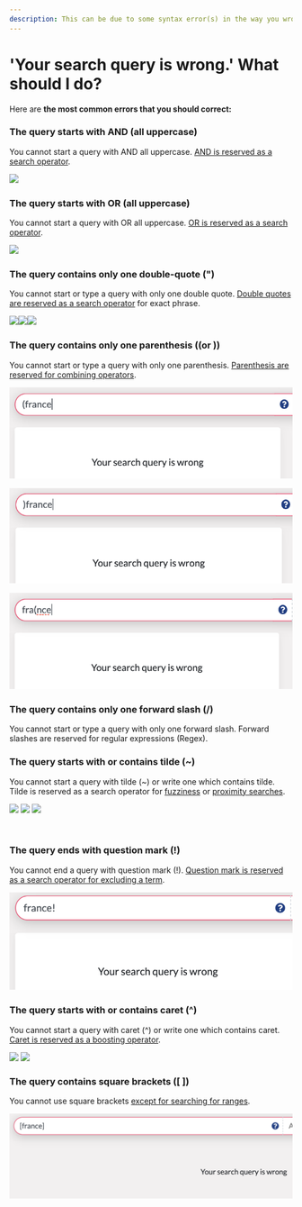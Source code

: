 ```yaml
---
description: This can be due to some syntax error(s) in the way you wrote your query.‌
---
```


# 'Your search query is wrong.' What should I do?

Here are **the most common errors that you should correct:** ‌

### **The query starts with AND** (all uppercase) <a href="#querie-s-start-s-with-and-all-uppercase" id="querie-s-start-s-with-and-all-uppercase"></a>

You cannot start a query with AND all uppercase. [AND is reserved as a search operator](../../search-with-operators/#and).

![](https://blobscdn.gitbook.com/v0/b/gitbook-28427.appspot.com/o/assets%2F-LWCyd3pDXO\_H4jk9DgG%2F-LsX4JZonoD94VtqwHu3%2F-LsX5WHKbgDMRLj7gLDF%2FScreenshot%202019-10-31%20at%2014.53.32.png?alt=media\&token=90097ff8-fc52-48af-9a03-19abbc07b53d)‌

### **The query starts with OR** (all uppercase) <a href="#querie-s-start-s-with-or-all-uppercase" id="querie-s-start-s-with-or-all-uppercase"></a>

You cannot start a query with OR all uppercase. [OR is reserved as a search operator](../../search-with-operators/#or-or-space).

![](https://blobscdn.gitbook.com/v0/b/gitbook-28427.appspot.com/o/assets%2F-LWCyd3pDXO\_H4jk9DgG%2F-LsXD4rK6gwnKrrzI-JQ%2F-LsXDDL\_CBy1nNslQUzu%2FScreenshot%202019-10-31%20at%2014.58.08.png?alt=media\&token=129e6b4e-d67b-4dd2-85ed-1f5410ab453b)‌

### **The query contains only one double-quote (")** <a href="#querie-s-contain-s-only-one-double-quote-or-a-double-quote-in-a-word" id="querie-s-contain-s-only-one-double-quote-or-a-double-quote-in-a-word"></a>

‌You cannot start or type a query with only one double quote. [Double quotes are reserved as a search operator](../../search-with-operators/#exact-phrase) for exact phrase.

![](https://blobscdn.gitbook.com/v0/b/gitbook-28427.appspot.com/o/assets%2F-LWCyd3pDXO\_H4jk9DgG%2F-LsXAlZpZqJaQio6ciE-%2F-LsXBx1\_h19OJ\_qW-HgH%2FScreenshot%202019-10-31%20at%2015.23.41.png?alt=media\&token=6ad8fab5-e39c-4b5a-a4fd-9f645142d656)![](https://blobscdn.gitbook.com/v0/b/gitbook-28427.appspot.com/o/assets%2F-LWCyd3pDXO\_H4jk9DgG%2F-LsXAlZpZqJaQio6ciE-%2F-LsXC10GQjDB\_KDynR-w%2FScreenshot%202019-10-31%20at%2015.23.51.png?alt=media\&token=4f04d178-75e8-4240-b80f-7653ec1b625f)![](https://blobscdn.gitbook.com/v0/b/gitbook-28427.appspot.com/o/assets%2F-LWCyd3pDXO\_H4jk9DgG%2F-LsXAlZpZqJaQio6ciE-%2F-LsXC51OWC9M\_WHdN3Bd%2FScreenshot%202019-10-31%20at%2015.23.01.png?alt=media\&token=dda6576b-fd95-4f2d-b1ab-97a9d7cfb225)‌

### **The query contains only one parenthesis ((or ))** <a href="#querie-s-contain-s-only-one-double-quote-or-a-double-quote-in-a-word" id="querie-s-contain-s-only-one-double-quote-or-a-double-quote-in-a-word"></a>

‌You cannot start or type a query with only one parenthesis. [Parenthesis are reserved for combining operators](../../search-with-operators/#please-note-that-you-can-combine-operators).

![](../../../.gitbook/assets/screenshot-2019-11-26-at-17.44.42.png)

![](../../../.gitbook/assets/screenshot-2019-11-26-at-17.45.17.png)

![](../../../.gitbook/assets/screenshot-2019-11-26-at-17.47.25.png)

### **The query contains only one forward slash (/)**

‌You cannot start or type a query with only one forward slash. Forward slashes are reserved for regular expressions (Regex).

### **The query starts with or contains tilde** (\~) <a href="#querie-s-start-s-with-or-contain-tilde" id="querie-s-start-s-with-or-contain-tilde"></a>

‌You cannot start a query with tilde (\~) or write one which contains tilde. Tilde is reserved as a search operator for [fuzziness](../../../faq-definitions/what-is-fuzziness/) or [proximity searches](../../../faq-definitions/what-are-proximity-searches/).

![](https://blobscdn.gitbook.com/v0/b/gitbook-28427.appspot.com/o/assets%2F-LWCyd3pDXO\_H4jk9DgG%2F-LsX4JZonoD94VtqwHu3%2F-LsX7NMNxxM8MCBAJMe0%2FScreenshot%202019-10-31%20at%2015.03.59.png?alt=media\&token=4001cf1d-8c3f-4bd2-80ec-bfc1ac836b8f) ![](https://blobscdn.gitbook.com/v0/b/gitbook-28427.appspot.com/o/assets%2F-LWCyd3pDXO\_H4jk9DgG%2F-LsX4JZonoD94VtqwHu3%2F-LsX77gU4JGqHeuvxo0T%2FScreenshot%202019-10-31%20at%2014.59.36.png?alt=media\&token=ccb8d6a0-54a2-4289-8b33-df155c5acece) ![](https://blobscdn.gitbook.com/v0/b/gitbook-28427.appspot.com/o/assets%2F-LWCyd3pDXO\_H4jk9DgG%2F-LsX4JZonoD94VtqwHu3%2F-LsX7BTzS63DgDW0Nyq2%2FScreenshot%202019-10-31%20at%2015.02.40.png?alt=media\&token=30e9de1d-97b3-496b-b596-c83eb14e509f)

​‌

### **The query ends with question mark (!)** <a href="#querie-s-start-s-with-or-contain-circumflex" id="querie-s-start-s-with-or-contain-circumflex"></a>

You cannot end a query with question mark (!). [Question mark is reserved as a search operator for excluding a term](../../search-with-operators/#not-or).

![](../../../.gitbook/assets/screenshot-2019-11-04-at-18.02.39.png)

### **The query starts with or contains caret** (^) <a href="#querie-s-start-s-with-or-contain-circumflex" id="querie-s-start-s-with-or-contain-circumflex"></a>

‌You cannot start a query with caret (^) or write one which contains caret. [Caret is reserved as a boosting operator](../../search-with-operators/#boosting-operators).

![](https://blobscdn.gitbook.com/v0/b/gitbook-28427.appspot.com/o/assets%2F-LWCyd3pDXO\_H4jk9DgG%2F-LsX4JZonoD94VtqwHu3%2F-LsX7wmdHRn3gT9-9xeL%2FScreenshot%202019-10-31%20at%2015.05.05.png?alt=media\&token=6ac31c7a-dcd1-4b09-bf2c-02ec6e89f2a6) ![](https://blobscdn.gitbook.com/v0/b/gitbook-28427.appspot.com/o/assets%2F-LWCyd3pDXO\_H4jk9DgG%2F-LsX4JZonoD94VtqwHu3%2F-LsX8-0rSV6D\_O2FzzWO%2FScreenshot%202019-10-31%20at%2015.06.28.png?alt=media\&token=8a5b573b-e68f-4bdf-a991-ab4f40e4325c)

### The query **contains** square brackets (\[ ])

You cannot use square brackets [except for searching for ranges](../../search-with-operators/#advanced-searches-using-metadata-fields).

![](../../../.gitbook/assets/screenshot-2019-12-03-at-10.31.31.png)

